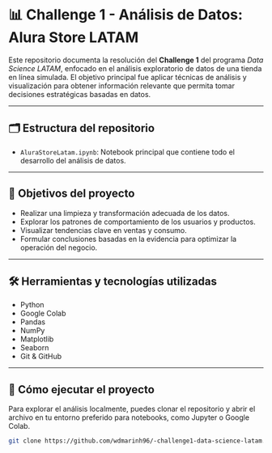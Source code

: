 # 📊 Challenge 1 - Análisis de Datos: Alura Store LATAM

Este repositorio documenta la resolución del **Challenge 1** del programa *Data Science LATAM*, enfocado en el análisis exploratorio de datos de una tienda en línea simulada. El objetivo principal fue aplicar técnicas de análisis y visualización para obtener información relevante que permita tomar decisiones estratégicas basadas en datos.

---

## 🗂️ Estructura del repositorio

- `AluraStoreLatam.ipynb`: Notebook principal que contiene todo el desarrollo del análisis de datos.

---

## 🎯 Objetivos del proyecto

- Realizar una limpieza y transformación adecuada de los datos.
- Explorar los patrones de comportamiento de los usuarios y productos.
- Visualizar tendencias clave en ventas y consumo.
- Formular conclusiones basadas en la evidencia para optimizar la operación del negocio.

---

## 🛠️ Herramientas y tecnologías utilizadas

- Python 
- Google Colab
- Pandas
- NumPy
- Matplotlib
- Seaborn
- Git & GitHub

---

## 🚀 Cómo ejecutar el proyecto

Para explorar el análisis localmente, puedes clonar el repositorio y abrir el archivo en tu entorno preferido para notebooks, como Jupyter o Google Colab.

```bash
git clone https://github.com/wdmarinh96/-challenge1-data-science-latam.git


